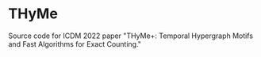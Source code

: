 # THyMe
Source code for ICDM 2022 paper "THyMe+: Temporal Hypergraph Motifs and Fast Algorithms for Exact Counting."
